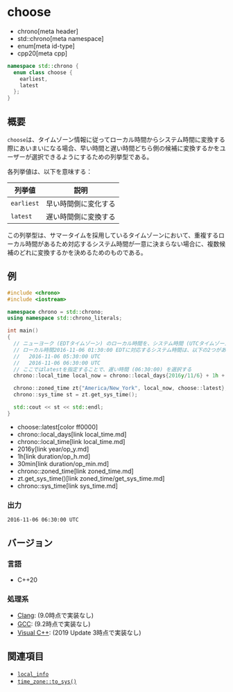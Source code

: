 # choose
* chrono[meta header]
* std::chrono[meta namespace]
* enum[meta id-type]
* cpp20[meta cpp]

```cpp
namespace std::chrono {
  enum class choose {
    earliest,
    latest
  };
}
```

## 概要
`choose`は、タイムゾーン情報に従ってローカル時間からシステム時間に変換する際にあいまいになる場合、早い時間と遅い時間どちら側の候補に変換するかをユーザーが選択できるようにするための列挙型である。

各列挙値は、以下を意味する：

| 列挙値 | 説明 |
|--------|------|
| `earliest` | 早い時間側に変化する |
| `latest`   | 遅い時間側に変換する |

この列挙型は、サマータイムを採用しているタイムゾーンにおいて、重複するローカル時間があるため対応するシステム時間が一意に決まらない場合に、複数候補のどれに変換するかを決めるためのものである。


## 例
```cpp example
#include <chrono>
#include <iostream>

namespace chrono = std::chrono;
using namespace std::chrono_literals;

int main()
{
  // ニューヨーク (EDTタイムゾーン) のローカル時間を、システム時間 (UTCタイムゾーン) に変換する。
  // ローカル時間2016-11-06 01:30:00 EDTに対応するシステム時間は、以下の2つがあり、一意に決まらない：
  //   2016-11-06 05:30:00 UTC
  //   2016-11-06 06:30:00 UTC
  // ここではlatestを指定することで、遅い時間 (06:30:00) を選択する
  chrono::local_time local_now = chrono::local_days{2016y/11/6} + 1h + 30min;

  chrono::zoned_time zt{"America/New_York", local_now, choose::latest};
  chrono::sys_time st = zt.get_sys_time();

  std::cout << st << std::endl;
}
```
* choose::latest[color ff0000]
* chrono::local_days[link local_time.md]
* chrono::local_time[link local_time.md]
* 2016y[link year/op_y.md]
* 1h[link duration/op_h.md]
* 30min[link duration/op_min.md]
* chrono::zoned_time[link zoned_time.md]
* zt.get_sys_time()[link zoned_time/get_sys_time.md]
* chrono::sys_time[link sys_time.md]

### 出力
```
2016-11-06 06:30:00 UTC
```

## バージョン
### 言語
- C++20

### 処理系
- [Clang](/implementation.md#clang): (9.0時点で実装なし)
- [GCC](/implementation.md#gcc): (9.2時点で実装なし)
- [Visual C++](/implementation.md#visual_cpp): (2019 Update 3時点で実装なし)


## 関連項目
- [`local_info`](local_info.md)
- [`time_zone::to_sys()`](time_zone/to_sys.md)
